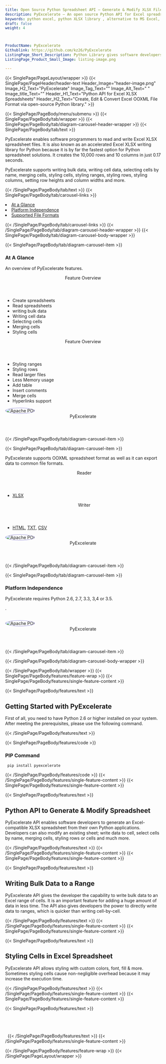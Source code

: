 ```yaml
---
title: Open Source Python Spreadsheet API – Generate & Modify XLSX Files
description: PyExcelerate – An open source Python API for Excel spreadsheets. Generate, modify, write bulk data & merge Cells in Excel XLSX files via Python library.
keywords: python excel, python XLSX library , alternative to MS Excel, python XLSX, python ODS, python Excel API, python Excel Library, python Spreadsheets API, Read huge XLSX, Write bulk data to cell, styling Excel Cells, merging spreadsheet cells, read excel files,  generate Excel Cells
draft: false
weight: 4



ProductName: PyExcelerate  
Githublink: https://github.com/kz26/PyExcelerate
ListingPage_Short_Description: Python Library gives software developers the ability to read, write & convert popular Excel file formats inside Python applications.
ListingPage_Product_Small_Image: listing-image.png 

---
```


{{< SinglePage/PageLayout/wrapper >}}
{{< SinglePage/PageHeader/header-text
Header_Image="header-image.png"
Image_H2_Text="PyExcelerate"
Image_Tag_Text=""
Image_Alt_Text=" "
Image_title_Text=""
Header_H1_Text="Python API for Excel XLSX Spreadsheets"
Header_H2_Text="Create, Edit & Convert Excel OOXML File Format via open-source Python library." >}}

{{< SinglePage/PageBody/menu/submenu >}}
{{< SinglePage/PageBody/tab/wrapper >}}
{{< SinglePage/PageBody/tab/diagram-carousel-header-wrapper >}}
{{< SinglePage/PageBody/tab/text >}}



<p>PyExcelerate enables software programmers to read and write Excel XLSX spreadsheet files. It is also known as an accelerated Excel XLSX writing library for Python because it is by far the fastest option for Python spreadsheet solutions. It creates the 10,000 rows and 10 columns in just 0.17 seconds.</p>
<p>PyExcelerate supports writing bulk data, writing cell data, selecting cells by name, merging cells, styling cells, styling ranges, styling rows, styling columns, setting row heights and column widths and more.</p>

{{< /SinglePage/PageBody/tab/text >}}
{{< SinglePage/PageBody/tab/carousel-links >}}

<li data-target="#diagramcarousel" data-slide-to="0"><a href="#">At a Glance</a></li>
<li data-target="#diagramcarousel" data-slide-to="2"><a href="#">Platform Independence</a></li>
<li data-target="#diagramcarousel" data-slide-to="1"><a class="activetab" href="#">Supported File Formats</a></li>


{{< /SinglePage/PageBody/tab/carousel-links >}}
{{< /SinglePage/PageBody/tab/diagram-carousel-header-wrapper >}}
{{< SinglePage/PageBody/tab/diagram-carousel-body-wrapper >}}

{{< SinglePage/PageBody/tab/diagram-carousel-item >}}
<h3>At A Glance</h3>
<p>An overview of PyExcelerate features.</p>
<div class="diagram1 d1-poi">
<div class="d1-row">
<div class="d1-col d1-left"><header>Feature Overview</header>
<ul>
<li>Create spreadsheets</li>
<li>Read spreadsheets</li>
<li>writing bulk data</li>
<li>Writing cell data</li>
<li>Selecting cells</li>
<li>Merging cells</li>
<li>Styling cells</li>
</ul>
</div>
<!--/left-->
<div class="d1-col d1-right"><header>Feature Overview</header>
<ul>
<li>Styling ranges</li>
<li>Styling rows</li>
<li>Read larger files</li>
<li>Less Memory usage</li>
<li>Add table</li>
<li>Insert comments </li>
<li>Merge cells </li>
<li>Hyperlinks support</li>
</ul>
</div>
<!--/right--></div>
<!--/row-->
<div class="d1-logo"><img style="border: 1px solid #9289d7; border-radius: 50%;" src='listing-image.png' alt="Apache POI"><header>PyExcelerate</header><footer><small></small></footer></div>
<!--/logo--></div>
<!--/diagram1-->
{{< /SinglePage/PageBody/tab/diagram-carousel-item >}}

{{< SinglePage/PageBody/tab/diagram-carousel-item >}}
<p>PyExcelerate supports OOXML spreadsheet format as well as it can export data to common file formats.</p>
<div class="diagram1 d2  d1-poi">
<div class="d1-row">
<div class="d1-col d1-left"><header><i class="fa fa-arrows-v "> </i> Reader</header>
<ul>
<li><span class="wikilink"><a href="https://wiki.fileformat.com/spreadsheet/xlsx/">XLSX</a></span></li>
</ul>
</div>
<!--/left-->
<div class="d1-col d1-right"><header><i class="fa  fa-long-arrow-down"> </i> Writer</header>
<ul>
<li><a href="https://wiki.fileformat.com/web/html/">HTML</a>, <a href="https://wiki.fileformat.com/word-processing/txt/">TXT</a>, <a href="https://wiki.fileformat.com/spreadsheet/csv/">CSV</a></li>
</ul>
</div>
<!--/right--></div>
<!--/row-->
<div class="d1-logo"><img style="border: 1px solid #9289d7; border-radius: 50%;" src='listing-image.png' alt="Apache POI"><header>PyExcelerate</header><footer><small></small></footer></div>
<!--/logo--></div>
<!--/diagram2-->
{{< /SinglePage/PageBody/tab/diagram-carousel-item >}}

{{< SinglePage/PageBody/tab/diagram-carousel-item >}}
<h3>Platform Independence</h3>
<p>PyExcelerate requires Python 2.6, 2.7, 3.3, 3,4 or 3.5.</p>
<p>.</p>
<div class="diagram1 d1-poi">
<div class="d1-row">
<div class="d1-col d1-left"> </div>
<div class="d1-col d1-right"><!-- <header><i class="fa fa-cubes"> &nbsp;</i></header>
<ul>
<li>Python 2.6 & above</li>
</ul> --></div>
<!--/left--><!--/right--></div>
<!--/row-->
<div class="d1-logo"><img style="border: 1px solid #9289d7; border-radius: 50%;" src='listing-image.png' alt="Apache POI"><header>PyExcelerate</header><footer><small></small></footer></div>
<!--/logo--></div>
<!--/diagram2 -->
{{< /SinglePage/PageBody/tab/diagram-carousel-item >}}

{{< /SinglePage/PageBody/tab/diagram-carousel-body-wrapper >}}

{{< /SinglePage/PageBody/tab/wrapper >}}
{{< SinglePage/PageBody/features/feature-wrap >}}
{{< SinglePage/PageBody/features/single-feature-content >}}

{{< SinglePage/PageBody/features/text >}}
<h2 class="h2title">Getting Started with PyExcelerate</h2>
<p>First of all, you need to have Python 2.6 or higher installed on your system. After meeting the prerequisites, please use the following command.</p>
{{< /SinglePage/PageBody/features/text >}}

{{< SinglePage/PageBody/features/code >}}
<h3>PIP Command</h3>
<pre><code class="html"> pip install pyexcelerate</code></pre>


{{< /SinglePage/PageBody/features/code >}}
{{< /SinglePage/PageBody/features/single-feature-content >}}
{{< SinglePage/PageBody/features/single-feature-content >}}

{{< SinglePage/PageBody/features/text >}}
<h2 class="h2title">Python API to Generate & Modify Spreadsheet</h2>
<p>PyExcelerate API enables software developers to generate an Excel-compatible XLSX spreadsheet from their own Python applications. Developers can also modify an existing sheet; write data to cell, select cells by name, merging cells, styling rows or cells and much more. </p>

{{< /SinglePage/PageBody/features/text >}}
{{< /SinglePage/PageBody/features/single-feature-content >}}
{{< SinglePage/PageBody/features/single-feature-content >}}

{{< SinglePage/PageBody/features/text >}}
<h2 class="h2title">Writing Bulk Data to a Range</h2>
<p>PyExcelerate API gives the developer the capability to write bulk data to an Excel range of cells. It is an important feature for adding a huge amount of data in less time. The API also gives developers the power to directly write data to ranges, which is quicker than writing cell-by-cell.</p>

{{< /SinglePage/PageBody/features/text >}}
{{< /SinglePage/PageBody/features/single-feature-content >}}
{{< SinglePage/PageBody/features/single-feature-content >}}

{{< SinglePage/PageBody/features/text >}}
<h2 class="h2title">Styling Cells in Excel Spreadsheet</h2>
<p>PyExcelerate API allows styling with custom colors, font, fill & more. Sometimes styling cells cause non-negligible overhead because it may increase the execution time.</p>

{{< /SinglePage/PageBody/features/text >}}
{{< /SinglePage/PageBody/features/single-feature-content >}}
{{< SinglePage/PageBody/features/single-feature-content >}}

{{< SinglePage/PageBody/features/text >}}
<h2 class="h2title"> </h2>
 
{{< /SinglePage/PageBody/features/text >}}
{{< /SinglePage/PageBody/features/single-feature-content >}}

{{< /SinglePage/PageBody/features/feature-wrap >}}
{{< /SinglePage/PageLayout/wrapper >}}
